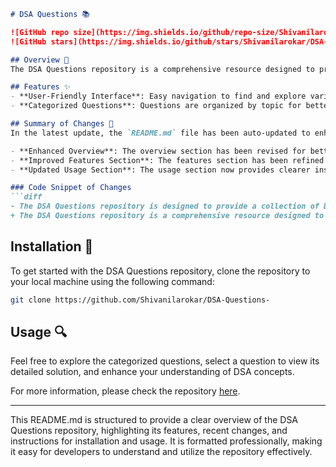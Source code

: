 ```markdown
# DSA Questions 📚

![GitHub repo size](https://img.shields.io/github/repo-size/Shivanilarokar/DSA-Questions-)
![GitHub stars](https://img.shields.io/github/stars/Shivanilarokar/DSA-Questions-?style=social)

## Overview 🌟
The DSA Questions repository is a comprehensive resource designed to provide a collection of Data Structures and Algorithms (DSA) questions to help you enhance your coding skills and prepare for technical interviews.

## Features ✨
- **User-Friendly Interface**: Easy navigation to find and explore various DSA topics.
- **Categorized Questions**: Questions are organized by topic for better accessibility.

## Summary of Changes 💖
In the latest update, the `README.md` file has been auto-updated to enhance clarity and provide better guidance for users:

- **Enhanced Overview**: The overview section has been revised for better comprehension.
- **Improved Features Section**: The features section has been refined for improved clarity.
- **Updated Usage Section**: The usage section now provides clearer instructions on exploring the repository.

### Code Snippet of Changes
```diff
- The DSA Questions repository is designed to provide a collection of Data Structures and Algorithms (DSA) questions to help you enhance your coding skills and prepare for technical interviews.
+ The DSA Questions repository is a comprehensive resource designed to provide a collection of Data Structures and Algorithms (DSA) questions to help you enhance your coding skills and prepare for technical interviews.
```

## Installation 🚀
To get started with the DSA Questions repository, clone the repository to your local machine using the following command:

```bash
git clone https://github.com/Shivanilarokar/DSA-Questions-
```

## Usage 🔍
Feel free to explore the categorized questions, select a question to view its detailed solution, and enhance your understanding of DSA concepts.

For more information, please check the repository [here](https://github.com/Shivanilarokar/DSA-Questions-).

---

This README.md is structured to provide a clear overview of the DSA Questions repository, highlighting its features, recent changes, and instructions for installation and usage. It is formatted professionally, making it easy for developers to understand and utilize the repository effectively.
```